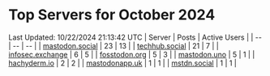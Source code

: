 # Top Servers for October 2024
Last Updated: 10/22/2024 21:13:42 UTC
| Server | Posts | Active Users |
| -- | -- | -- |
| [mastodon.social](https://mastodon.social/tags/PowerShell) | 23 | 13 |
| [techhub.social](https://techhub.social/tags/PowerShell) | 21 | 7 |
| [infosec.exchange](https://infosec.exchange/tags/PowerShell) | 6 | 5 |
| [fosstodon.org](https://fosstodon.org/tags/PowerShell) | 5 | 3 |
| [mastodon.uno](https://mastodon.uno/tags/PowerShell) | 5 | 1 |
| [hachyderm.io](https://hachyderm.io/tags/PowerShell) | 2 | 2 |
| [mastodonapp.uk](https://mastodonapp.uk/tags/PowerShell) | 1 | 1 |
| [mstdn.social](https://mstdn.social/tags/PowerShell) | 1 | 1 |
